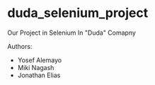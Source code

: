 # duda_selenium_project

Our Project in Selenium In "Duda" Comapny

Authors:
- Yosef Alemayo
- Miki Nagash
- Jonathan Elias
